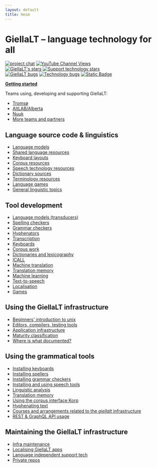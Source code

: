 ```yaml
---
layout: default
title: Heim
---
```


# GiellaLT – language technology for all

[![project chat](https://img.shields.io/badge/Zulip-Chat_with_us-blue.svg?logo=zulip?style=plastic)](http://giella.zulipchat.com)
[![YouTube Channel Views](https://img.shields.io/youtube/channel/views/UCkV9RzELCwl0SigSZpTif1A?style=social&label=Help%20videos)](https://www.youtube.com/channel/UCkV9RzELCwl0SigSZpTif1A)
<br/>
[![GiellaLT's stars](https://img.shields.io/github/stars/giellalt?label=GiellaLT%20Stars&style=social)](https://github.com/search?q=user%3Agiellalt+stars%3A%3E0&type=Repositories&ref=advsearch&l=&l=)
[![Support technology stars](https://img.shields.io/github/stars/divvun?label=Support%20technology%20stars&style=social)](https://github.com/search?q=user%3Adivvun+stars%3A%3E0&type=Repositories&ref=advsearch&l=&l=)
<br/>
[![GiellaLT bugs](https://img.shields.io/github/issues-search?label=GiellaLT%20bugs&query=user%3Agiellalt%20state%3Aopen&style=plastic)](https://github.com/search?q=user%3Agiellalt+state%3Aopen&type=Issues&ref=advsearch&l=&l=)
[![Technology bugs](https://img.shields.io/github/issues-search?label=Technology%20bugs&query=user%3Adivvun%20state%3Aopen&style=plastic)](https://github.com/search?q=user%3Adivvun+state%3Aopen&type=Issues&ref=advsearch&l=&l=)
[![Static Badge](https://img.shields.io/badge/Buildkite-Dashboard-green?style=plastic)](https://builds.giellalt.org)

**[Getting started](infra/GettingStarted.html)**

Teams using, developing and supporting GiellaLT:

<div class="twocolumn" markdown="1">

- [Tromsø](https://divvungiellatekno.github.io/giellalt.uit.no/)
- [AltLAB/Alberta](https://altlab.ualberta.ca)
- [Nuuk](https://oqaasileriffik.gl/en/langtech/)
- [More teams and partners](TeamsPartners.md)

</div>

## Language source code & linguistics

<div class="twocolumn" markdown="1">

- [Language models](LanguageModels.md)
- [Shared language resources](SharedResources.md)
- [Keyboard layouts](KeyboardLayouts.md)
- [Corpus resources](CorpusResources.md)
- [Speech technology resources](SpeechTechnologyResources.md)
- [Dictionary sources](DictionaryResources.md)
- [Terminology resources](TerminologyResources.md)
- [Language games](Games.md)
- [General linguistic topics](ling/index.md)

</div>

## Tool development

<div class="twocolumn" markdown="1">

- [Language models (transducers)](lang/common/index.md)
- [Spelling checkers](proof/index.md)
- [Grammar checkers](proof/gramcheck/index.md)
- [Hyphenators](proof/hyph/index.md)
- [Transcription](transcriptions/index.md)
- [Keyboards](keyboards/index.md)
- [Corpus work](ling/corpusindex.md)
- [Dictionaries and lexicography](dicts/index.md)
- [ICALL](https://giellalt.uit.no/ped/index.html) <!-- (ped/index.md) -->
- [Machine translation](mt/index.md)
- [Translation memory](tm/index.md)
- [Machine learning](ml/index.md)
- [Text-to-speech](tts/index.md)
- [Localisation](localisation/index.md)
- [Games](games/index.md)

</div>

## Using the GiellaLT infrastructure

<div class="twocolumn" markdown="1">

- [Beginners' introduction to unix](tools/newunix.md)
- [Editors, compilers, testing tools](tools/tools.md)
- [Application infrastructure](infra/ApplicationInfrastructure.md)
- [Maturity classification](MaturityClassification.md)
- [Where is what documented?](DocumentationGuide.md)

</div>

## Using the grammatical tools

<div class="twocolumn" markdown="1">

- [Installing keyboards](keyboards/install-keyboards.md)
- [Installing spellers](proof/installing/index.md)
- [Installing grammar checkers](proof/gramcheck/install.md)
- [Installing and using speech tools](tts/use/index.md)
- [Linguistic analysis](ling/LinguisticAnalysis.md)
- [Translation memory](tm/index.md)
- [Using the corpus interface Korp](lang/common/Korp_usage.md)
- [Hyphenating text](proof/hyph/API-hyphenation.md)
- [Courses and arrangements related to the _giellalt_ infrastructure](courses/index.md)
- [REST & GraphQL API usage](infra/web-api.md)

</div>

## Maintaining the GiellaLT infrastructure

<div class="twocolumn" markdown="1">

- [Infra maintenance](infra/index.md)
- [Localising GiellaLT apps](apps/AppLocalisation.md)
- [Language independent support tech](https://github.com/divvun)
- [Private repos](infra/PrivateRepos.md)

</div>
